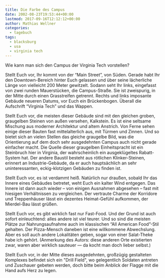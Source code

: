 ```yaml
---
title: Die Farbe des Campus
date: 2002-08-23T19:53:44+00:00
lastmod: 2017-09-16T12:12:12+00:00
author: Mathias Wellner
categories:
  - tagebuch
tags:
  - blacksburg
  - usa
  - virginia tech
---
```

Wie kann man sich den Campus der Virginia Tech vorstellen?

Stellt Euch vor, Ihr kommt von der &#8220;Main Street&#8221;, von Süden. Gerade habt Ihr den Downtown-Bereich hinter Euch gelassen 
und über seine lächerliche Länge von vielleicht 200 Meter gewitzelt. Sodann seht Ihr links, eingefasst von zwei runden Mauerstücken, 
die Campus-Straße. Sie ist zweispurig, in der Mitte durch einen Grasstreifen getrennt. Rechts und links imposante Gebäude neueren 
Datums, vor Euch ein Brückenbogen. Überall die Aufschrift &#8220;Virginia Tech&#8221; und das Wappen.

Stellt Euch vor, die meisten dieser Gebäude sind mit den gleichen groben, graugelben Steinen von außen versehen, Kalkstein. Es ist 
eine seltsame Mischung aus moderner Architektur und altem Anstrich. Von Ferne sehen einige dieser Bauten fast mittelalterlich aus, 
mit Türmen und Zinnen. Und so bietet sich an vielen Stellen das gleiche graugelbe Bild, was die Orientierung auf dem doch sehr 
ausgedehnten Campus auch nicht gerade einfacher macht. Die Quelle dieser graugelben Einheitspracht ist ein Steinbruch hier in 
Virginia, der wahrscheinlich ein ausgeklügeltes Rabatt-System hat. Der andere Baustil besteht aus rötlichen Klinker-Steinen, 
erinnert an Industrie-Gebäude, da er auch hauptsächlich an sehr uninteressanten, eckig-klotzigen Gebäuden zu finden ist.

Stellt Euch vor, es ist verdammt heiß. Natürlich nur draußen, sobald Ihr das Innere eines Gebäudes betretet, weht Euch ein 
kalter Wind entgegen. Das Innere ist dann auch wieder &#8211; von einigen Ausnahmen abgesehen &#8211; fast mit hiesigen 
Verhältnissen zu vergleichen. Der vertraute Charme der Korridore und Treppenhäuser lässt ein dezentes Heimat-Gefühl aufkommen, 
der Mierdel-Bau lässt grüßen.

Stellt Euch vor, es gibt wirklich fast nur Fast-Food. Und der Grund ist auch sofort einleuchtend: alles andere ist viel teurer. 
Und so sind die meisten Plätze zur Nahrungsaufnahme auch im klassischen &#8220;All American Food&#8221;-Stil gehalten. 
Der Pizza-Mensch daneben ist eine willkommene Abwechslung. Aber es soll auch andere Lokalitäten geben, sogar von einer 
Salat-Theke habe ich gehört. (Anmerkung des Autors: diese anderen Orte existierten zwar, waren aber wirklich sauteuer &mdash; 
da kocht man doch lieber selbst.)

Stellt Euch vor, in der Mitte dieses ausgedehnten, großzügig gestalteten Komplexes befindet sich ein "Drill Field", wo 
gelegentlich Soldaten antreten und Zuschauer gebeten werden, doch bitte beim Anblick der Flagge mit die Hand aufs Herz zu legen.
